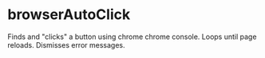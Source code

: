 browserAutoClick
================

Finds and "clicks" a button using chrome chrome console. Loops until page reloads. Dismisses error messages.


